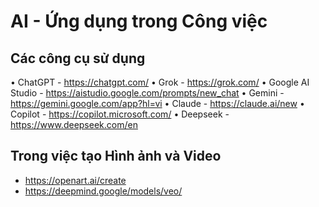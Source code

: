 
# AI - Ứng dụng trong Công việc

## Các công cụ sử dụng
•	ChatGPT - https://chatgpt.com/ 
•	Grok - https://grok.com/ 
•	Google AI Studio - https://aistudio.google.com/prompts/new_chat 
•	Gemini - https://gemini.google.com/app?hl=vi 
•	Claude - https://claude.ai/new 
•	Copilot - https://copilot.microsoft.com/ 
•	Deepseek - https://www.deepseek.com/en 

## Trong việc tạo Hình ảnh và Video
- https://openart.ai/create
- https://deepmind.google/models/veo/



